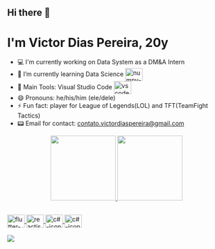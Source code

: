 ## Hi there 👋
# I'm Victor Dias Pereira, 20y
* 💻 I'm currently working on Data System as a DM&A Intern 
* 🌱 I’m currently learning Data Science <img align="center" alt="numpy-icon" height="30" width="40" src="https://cdn.jsdelivr.net/gh/devicons/devicon/icons/numpy/numpy-original.svg">
* 🎒 Main Tools: Visual Studio Code <img align="center" alt="vscode-icon" height="30" width="40" src="https://cdn.jsdelivr.net/gh/devicons/devicon/icons/vscode/vscode-original.svg">
* 😄 Pronouns: he/his/him (ele/dele)
* ⚡ Fun fact: player for League of Legends(LOL) and TFT(TeamFight Tactics)
* 📟 Email for contact: contato.victordiaspereira@gmail.com
<div align="center">
  <a href="https://github.com/DuqueDark">
  <img height="150em" src="https://github-readme-stats.vercel.app/api?username=DuqueDark&show_icons=true&theme=prussian&include_all_commits=true&count_private=true"/>
  <img height="150em" src="https://github-readme-stats.vercel.app/api/top-langs/?username=DuqueDark&layout=compact&langs_count=7&theme=prussian"/>
</div>
  
##
  
<div style="display: inline_block">
    <img align="center" alt="flutter-icon" height="30" width="40" src="https://cdn.jsdelivr.net/gh/devicons/devicon/icons/flutter/flutter-original.svg">
    <img align="center" alt="reactjs-icon" height="30" width="40" src="https://cdn.jsdelivr.net/gh/devicons/devicon/icons/react/react-original.svg">
    <img align="center" alt="c#-icon" height="30" width="40" src="https://cdn.jsdelivr.net/gh/devicons/devicon/icons/csharp/csharp-original.svg">
    <img align="center" alt="c#-icon" height="30" width="40" src="https://cdn.jsdelivr.net/gh/devicons/devicon/icons/python/python-original.svg">
</div>
  <br>
<div> 
  <a href="https://www.linkedin.com/in/victor-pereira-5584a3210/" target="_blank"><img src="https://img.shields.io/badge/-LinkedIn-%230077B5?style=forthebadge&logo=linkedin&logoColor=white" target="_blank"></a>  
</div>

